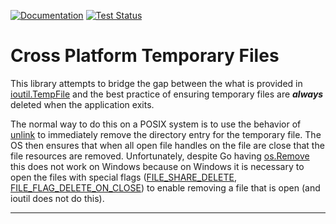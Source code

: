 [![Documentation][godoc.badge]][godoc]
[![Test Status][workflow.test.badge]][workflow.test]

# Cross Platform Temporary Files

This library attempts to bridge the gap between the what is provided in
[ioutil.TempFile][ioutil.tempfile] and the best practice of ensuring temporary
files are ***always*** deleted when the application exits.

The normal way to do this on a POSIX system is to use the behavior of
[unlink][posix.unlink] to immediately remove the directory entry for the
temporary file. The OS then ensures that when all open file handles on the file
are close that the file resources are removed. Unfortunately, despite Go having
[os.Remove][os.remove] this does not work on Windows because on Windows it is
necessary to open the files with special flags
([FILE_SHARE_DELETE][windows.flags.share],
[FILE_FLAG_DELETE_ON_CLOSE][windows.flags.on_close]) to enable removing a file
that is open (and ioutil does not do this).

---

[godoc.badge]: https://godoc.org/github.com/calebcase/tmpfile?status.svg
[godoc]: https://godoc.org/github.com/calebcase/tmpfile
[ioutil.tempfile]: https://golang.org/pkg/io/ioutil/#TempFile
[os.remove]: https://golang.org/pkg/os/#Remove
[posix.unlink]: https://pubs.opengroup.org/onlinepubs/9699919799/functions/unlink.html
[windows.flags.on_close]: https://github.com/golang/sys/blob/master/windows/types_windows.go#L108
[windows.flags.share]: https://github.com/golang/sys/blob/master/windows/types_windows.go#L71
[workflow.test.badge]: https://github.com/calebcase/tmpfile/workflows/.github/workflows/test.yml/badge.svg
[workflow.test]: https://github.com/calebcase/tmpfile/actions?query=workflow%3ATest
